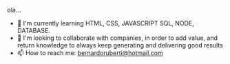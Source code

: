 
ola... 

- 🌱 I'm currently learning HTML, CSS, JAVASCRIPT SQL, NODE, DATABASE.
- 👯 I'm looking to collaborate with companies, in order to add value, and return knowledge to always keep generating and delivering good results
- 📫 How to reach me: bernardoruberti@hotmail.com

